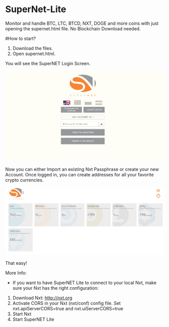 # SuperNet-Lite
Monitor and handle BTC, LTC, BTCD, NXT, DOGE and more coins with just opening the supernet.html file. No Blockchain Download needed.

#How to start?

1) Download the files. 
2) Open supernet.html.

You will see the SuperNET Login Screen.

![Alt text](/start.png?raw=true "SuperNET Dashboard Screenshot")
 
Now you can either Import an existing Nxt Passphrase or create your new Account.
Once logged in, you can create addresses for all your favorite crypto currencies. 

![Alt text](/sup_dash.png?raw=true "SuperNET Dashboard Screenshot")

That easy!


More Info:

- If you want to have SuperNET Lite to connect to your local Nxt, make sure your Nxt has the right configuration:

1) Download Nxt: http://nxt.org 
2) Activate CORS in your Nxt (nxt/conf) config file. 
	Set nxt.apiServerCORS=true and 
	nxt.uiServerCORS=true 
3) Start Nxt
4) Start SuperNET Lite
